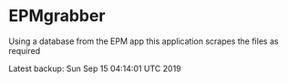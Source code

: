 # EPMgrabber
Using a database from the EPM app this application scrapes the files as required


Latest backup: Sun Sep 15 04:14:01 UTC 2019
